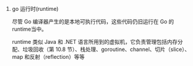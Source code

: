 1. go 运行时(runtime)

   尽管 Go 编译器产生的是本地可执行代码，这些代码仍旧运行在 Go 的 runtime当中。

   runtime 类似 Java 和 .NET 语言所用到的虚拟机，它负责管理包括内存分配、垃圾回收（第 10.8 节）、栈处理、goroutine、channel、切片（slice）、map 和反射（reflection）等等